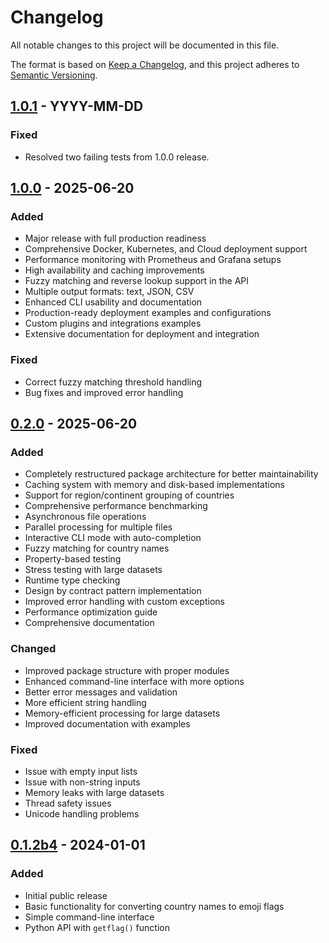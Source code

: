 # Changelog

All notable changes to this project will be documented in this file.

The format is based on [Keep a Changelog](https://keepachangelog.com/en/1.0.0/),
and this project adheres to [Semantic Versioning](https://semver.org/spec/v2.0.0.html).

## [1.0.1] - YYYY-MM-DD
### Fixed
- Resolved two failing tests from 1.0.0 release.

## [1.0.0] - 2025-06-20

### Added
- Major release with full production readiness
- Comprehensive Docker, Kubernetes, and Cloud deployment support
- Performance monitoring with Prometheus and Grafana setups
- High availability and caching improvements
- Fuzzy matching and reverse lookup support in the API
- Multiple output formats: text, JSON, CSV
- Enhanced CLI usability and documentation
- Production-ready deployment examples and configurations
- Custom plugins and integrations examples
- Extensive documentation for deployment and integration

### Fixed
- Correct fuzzy matching threshold handling
- Bug fixes and improved error handling

## [0.2.0] - 2025-06-20

### Added
- Completely restructured package architecture for better maintainability
- Caching system with memory and disk-based implementations
- Support for region/continent grouping of countries
- Comprehensive performance benchmarking
- Asynchronous file operations
- Parallel processing for multiple files
- Interactive CLI mode with auto-completion
- Fuzzy matching for country names
- Property-based testing
- Stress testing with large datasets
- Runtime type checking
- Design by contract pattern implementation
- Improved error handling with custom exceptions
- Performance optimization guide
- Comprehensive documentation

### Changed
- Improved package structure with proper modules
- Enhanced command-line interface with more options
- Better error messages and validation
- More efficient string handling
- Memory-efficient processing for large datasets
- Improved documentation with examples

### Fixed
- Issue with empty input lists
- Issue with non-string inputs
- Memory leaks with large datasets
- Thread safety issues
- Unicode handling problems

## [0.1.2b4] - 2024-01-01

### Added
- Initial public release
- Basic functionality for converting country names to emoji flags
- Simple command-line interface
- Python API with `getflag()` function

[1.0.1]: https://github.com/Lendersmark/countryflag/compare/v1.0.0...v1.0.1
[1.0.0]: https://github.com/Lendersmark/countryflag/compare/v0.2.0...v1.0.0
[0.2.0]: https://github.com/Lendersmark/countryflag/compare/v0.1.2b4...v0.2.0
[0.1.2b4]: https://github.com/Lendersmark/countryflag/releases/tag/v0.1.2b4
